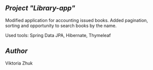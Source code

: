 ## *Project "Library-app"* 

Modified application for accounting issued books. Added pagination, sorting and opportunity to search books by the name.

Used tools: Spring Data JPA, Hibernate, Thymeleaf

## *Author* 
Viktoria Zhuk